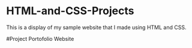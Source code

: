 # HTML-and-CSS-Projects
This is a display of my sample website that I made using HTML and CSS.

#Project
Portofolio Website

